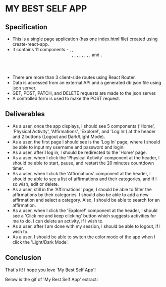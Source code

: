 # MY BEST SELF APP

## Specification
* This is a single page application (has one index.html file) created using create-react-app.
* It contains 11 components - <App/>, <Home/>, <Header/>, <NavBar/>, <LogIn/>, <Filter/>, <AffirmationList/>, <AffirmationDetail/>, <AffirmationForm/>, <PhysicalActivity/>, and <Explore/>. 
* There are more than 3 client-side routes using React Router.
* Data is accessed from an external API and a generated db.json file using json server.
* GET, POST, PATCH, and DELETE requests are made to the json server.
* A controlled form is used to make the POST request. 


## Deliverables
* As a user, once the app displays, I should see 5 components ('Home', 'Physical Activity', 'Affirmations', 'Explore!', and 'Log In') at the header and 2 buttons (Logout and Dark/Light Mode). 
* As a user, the first page I should see is the 'Log In' page, where I should be able to input my username and password and login.  
* As a user, after I log in, I should be redirected to the 'Home' page. 
* As a user, when I click the 'Physical Activity' component at the header, I should be able to start, pause, and restart the 20 minutes countdown timer.
* As a user, when I click the 'Affirmations' component at the header, I should be able to see a list of affirmations and their categories, and if I so wish, edit or delete. 
* As a user, still in the 'Affirmations' page, I should be able to filter the affirmations by their categories. I should also be able to add a new affirmation and select a category. Also, I should be able to search for an affirmation. 
* As a user, when I click the 'Explore!' component at the header, I should see a 'Click me and keep clicking' button which suggests activities for me to do. I can delete an activity, if I wish to. 
* As a user, after I am done with my session, I should be able to logout, if I wish to.
* As a user, I should be able to switch the color mode of the app when I click the 'Light/Dark Mode'.


## Conclusion

That's it! I hope you love 'My Best Self App'!

Below is the gif of 'My Best Self App' extract:
